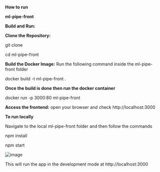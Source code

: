 **How to run**


**ml-pipe-front**

**Build and Run:**

**Clone the Repository:**

 git clone
 
 cd ml-pipe-front

**Build the Docker Image:**
Run the following command inside the ml-pipe-front folder

docker build -t ml-pipe-front .

**Once the build is done then run the docker container**

docker run -p 3000:80 ml-pipe-front


**Access the frontend:**
open your browser and check http://localhost:3000



**To run locally**

Navigate to the local ml-pipe-front folder and then follow the commands

npm install 

npm start

![image](https://github.com/user-attachments/assets/e1749a65-2384-4230-92d9-4c2ad564e1fd)

This will run the app in the development mode at http://localhost:3000
